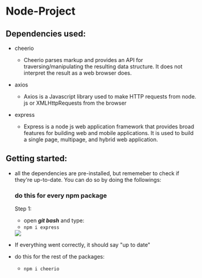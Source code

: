 # Node-Project



## Dependencies used:

- cheerio
  - Cheerio parses markup and provides an API for traversing/manipulating the resulting data structure. It does not interpret the result as a web browser does. 

- axios
  - Axios is a Javascript library used to make HTTP requests from node. js or XMLHttpRequests from the browser
- express 
  - Express is a node js web application framework that provides broad features for building web and mobile applications. It is used to build a single page, multipage, and hybrid web application. 
  


## Getting started:

- all the dependencies are pre-installed, but rememeber to check if they're up-to-date. You can do so by doing the followings:
  ### do this for every npm package
  Step 1:
    - open ***git bash*** and type:
     - ``npm i express``
     <img src="https://i.imgur.com/oPcJY7J.png">
     
     
- If everything went correctly, it should say "up to date"
       
       
- do this for the rest of the packages:
   - ``npm i cheerio``

     
      
